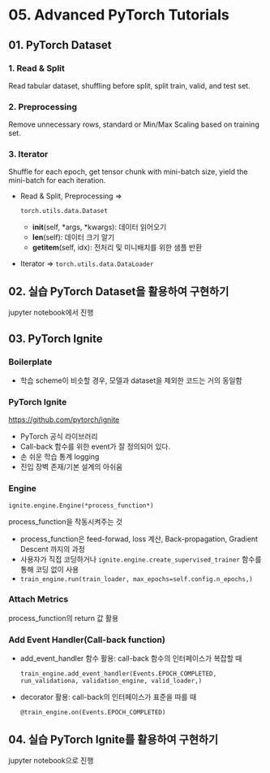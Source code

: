 # 05. Advanced PyTorch Tutorials

## 01. PyTorch Dataset

### 1. Read & Split

Read tabular dataset, shuffling before split, split train, valid, and test set.

### 2. Preprocessing

Remove unnecessary rows, standard or Min/Max Scaling based on training set.

### 3. Iterator

Shuffle for each epoch, get tensor chunk with mini-batch size, yield the mini-batch for each iteration.

- Read & Split, Preprocessing ⇒ 

  ```
  torch.utils.data.Dataset
  ```

  - **init**(self, *args, *kwargs): 데이터 읽어오기
  - **len**(self): 데이터 크기 알기
  - **getitem**(self, idx): 전처리 및 미니배치를 위한 샘플 반환

- Iterator ⇒ `torch.utils.data.DataLoader`



## 02. 실습 PyTorch Dataset을 활용하여 구현하기

jupyter notebook에서 진행



## 03. PyTorch Ignite

### Boilerplate

- 학습 scheme이 비슷할 경우, 모델과 dataset을 제외한 코드는 거의 동일함

### PyTorch Ignite

https://github.com/pytorch/ignite

- PyTorch 공식 라이브러리
- Call-back 함수를 위한 event가 잘 정의되어 있다.
- 손 쉬운 학습 통계 logging
- 진입 장벽 존재/기본 설계의 아쉬움

### Engine

```
ignite.engine.Engine(*process_function*)
```

process_function을 작동시켜주는 것

- process_function은 feed-forwad, loss 계산, Back-propagation, Gradient Descent 까지의 과정
- 사용자가 직접 코딩하거나 `ignite.engine.create_supervised_trainer` 함수를 통해 코딩 없이 사용
- `train_engine.run(train_loader, max_epochs=self.config.n_epochs,)`

### Attach Metrics

process_function의 return 값 활용

### Add Event Handler(Call-back function)

- add_event_handler 함수 활용: call-back 함수의 인터페이스가 복잡할 때

  `train_engine.add_event_handler(Events.EPOCH_COMPLETED, run_validationa, validation_engine, valid_loader,)`

- decorator 활용: call-back의 인터페이스가 표준을 따를 때

  `@train_engine.on(Events.EPOCH_COMPLETED)`



## 04. 실습 PyTorch Ignite를 활용하여 구현하기

jupyter notebook으로 진행